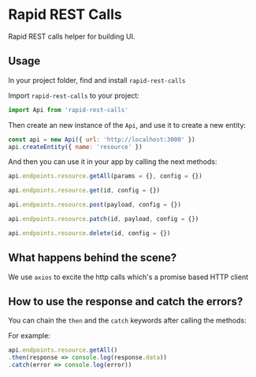 # Rapid REST Calls

Rapid REST calls helper for building UI.

## Usage

In your project folder, find and install `rapid-rest-calls`

Import `rapid-rest-calls` to your project:

```javascript
import Api from 'rapid-rest-calls'
```

Then create an new instance of the `Api`, and use it to create a new entity:

```javascript
const api = new Api({ url: 'http://localhost:3000' })
api.createEntity({ name: 'resource' })
```

And then you can use it in your app by calling the next methods:

```javascript
api.endpoints.resource.getAll(params = {}, config = {})

api.endpoints.resource.get(id, config = {})

api.endpoints.resource.post(payload, config = {})

api.endpoints.resource.patch(id, payload, config = {})

api.endpoints.resource.delete(id, config = {})
```

## What happens behind the scene?

We use `axios` to excite the http calls which's a promise based HTTP client

## How to use the response and catch the errors?

You can chain the `then` and the `catch` keywords after calling the methods:

For example:

```javascript
api.endpoints.resource.getAll()
.then(response => console.log(response.data))
.catch(error => console.log(error))
```
